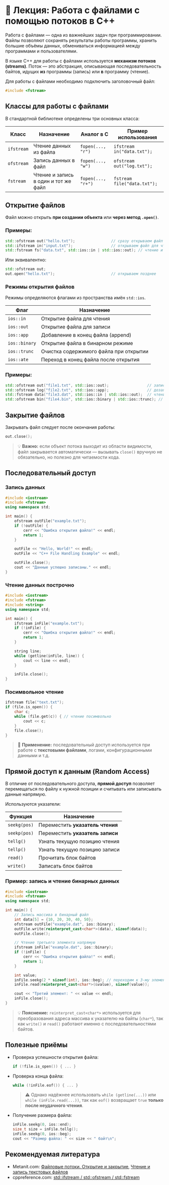 # 📘 Лекция: Работа с файлами с помощью потоков в C++

Работа с файлами — одна из важнейших задач при программировании.
Файлы позволяют сохранять результаты работы программы, хранить большие объёмы данных, обмениваться информацией между программами и пользователями.

В языке C++ для работы с файлами используется **механизм потоков (streams)**.
Поток — это абстракция, описывающая последовательность байтов, идущих **из** программы (запись) или **в** программу (чтение).

Для работы с файлами необходимо подключить заголовочный файл:

```cpp
#include <fstream>
```

## Классы для работы с файлами

В стандартной библиотеке определены три основных класса:

| Класс      | Назначение                           | Аналог в C         | Пример использования        |
| ---------- | ------------------------------------ | ------------------ | --------------------------- |
| `ifstream` | Чтение данных из файла               | `fopen(..., "r")`  | `ifstream in("data.txt");`  |
| `ofstream` | Запись данных в файл                 | `fopen(..., "w")`  | `ofstream out("log.txt");`  |
| `fstream`  | Чтение и запись в один и тот же файл | `fopen(..., "r+")` | `fstream file("data.txt");` |

## Открытие файлов

Файл можно открыть **при создании объекта** или **через метод `.open()`**.

### Примеры:

```cpp
std::ofstream out("hello.txt");                // сразу открываем файл для записи
std::ifstream in("input.txt");                 // открываем файл для чтения
std::fstream fs("data.txt", std::ios::in | std::ios::out); // чтение и запись
```

Или эквивалентно:

```cpp
std::ofstream out;
out.open("hello.txt");                         // открываем позднее
```

### Режимы открытия файлов

Режимы определяются флагами из пространства имён `std::ios`.

| Флаг          | Назначение                             |
| ------------- | -------------------------------------- |
| `ios::in`     | Открытие файла для чтения              |
| `ios::out`    | Открытие файла для записи              |
| `ios::app`    | Добавление в конец файла (append)      |
| `ios::binary` | Открытие файла в бинарном режиме       |
| `ios::trunc`  | Очистка содержимого файла при открытии |
| `ios::ate`    | Переход в конец файла после открытия   |

### Примеры:

```cpp
std::ofstream out("file1.txt", std::ios::out);                 // запись
std::ofstream log("file2.txt", std::ios::app);                 // дозапись
std::fstream data("file3.dat", std::ios::in | std::ios::out);  // чтение + запись
std::ofstream bin("file4.bin", std::ios::binary | std::ios::trunc); // бинарный режим
```

## Закрытие файлов

Закрывать файл следует после окончания работы:

```cpp
out.close();
```

> 💡 **Важно:** если объект потока выходит из области видимости, файл закрывается автоматически — вызывать `close()` вручную не обязательно, но полезно для читаемости кода.

## Последовательный доступ

### Запись данных

```cpp
#include <iostream>
#include <fstream>
using namespace std;

int main() {
    ofstream outFile("example.txt");
    if (!outFile) {
        cerr << "Ошибка открытия файла!" << endl;
        return 1;
    }

    outFile << "Hello, World!" << endl;
    outFile << "C++ File Handling Example" << endl;

    outFile.close();
    cout << "Данные успешно записаны." << endl;
}
```

### Чтение данных построчно

```cpp
#include <iostream>
#include <fstream>
#include <string>
using namespace std;

int main() {
    ifstream inFile("example.txt");
    if (!inFile) {
        cerr << "Ошибка открытия файла!" << endl;
        return 1;
    }

    string line;
    while (getline(inFile, line)) {
        cout << line << endl;
    }

    inFile.close();
}
```

### Посимвольное чтение

```cpp
ifstream file("text.txt");
if (file.is_open()) {
    char c;
    while (file.get(c)) { // чтение посимвольно
        cout << c;
    }
    file.close();
}
```

> 📘 **Применение:** последовательный доступ используется при работе с **текстовыми файлами**, логами, конфигурационными данными и т.д.


## Прямой доступ к данным (Random Access)

В отличие от последовательного доступа, **прямой доступ** позволяет перемещаться по файлу к нужной позиции и считывать или записывать данные напрямую.

Используются указатели:

| Функция      | Назначение                       |
| ------------ | -------------------------------- |
| `seekg(pos)` | Переместить **указатель чтения** |
| `seekp(pos)` | Переместить **указатель записи** |
| `tellg()`    | Узнать текущую позицию чтения    |
| `tellp()`    | Узнать текущую позицию записи    |
| `read()`     | Прочитать блок байтов            |
| `write()`    | Записать блок байтов             |

### Пример: запись и чтение бинарных данных

```cpp
#include <iostream>
#include <fstream>
using namespace std;

int main() {
    // Запись массива в бинарный файл
    int data[5] = {10, 20, 30, 40, 50};
    ofstream outFile("example.dat", ios::binary);
    outFile.write(reinterpret_cast<char*>(data), sizeof(data));
    outFile.close();

    // Чтение третьего элемента напрямую
    ifstream inFile("example.dat", ios::binary);
    if (!inFile) {
        cerr << "Ошибка открытия файла!" << endl;
        return 1;
    }

    int value;
    inFile.seekg(2 * sizeof(int), ios::beg); // переходим к 3-му элементу
    inFile.read(reinterpret_cast<char*>(&value), sizeof(value));

    cout << "Третий элемент: " << value << endl;
    inFile.close();
}
```

> 💡 **Пояснение:**
> `reinterpret_cast<char*>` используется для преобразования адреса массива к указателю на байты (`char*`), так как `write()` и `read()` работают именно с последовательностями байтов.

## Полезные приёмы

* Проверка успешности открытия файла:

  ```cpp
  if (!file.is_open()) { ... }
  ```

* Проверка конца файла:

  ```cpp
  while (!inFile.eof()) { ... }
  ```

  > ⚠️ Однако надёжнее использовать `while (getline(...))` или `while (inFile.read(...))`, так как `eof()` возвращает `true` **только после неудачного чтения**.

* Получение размера файла:

  ```cpp
  inFile.seekg(0, ios::end);
  size_t size = inFile.tellg();
  inFile.seekg(0, ios::beg);
  cout << "Размер файла: " << size << " байт\n";
  ```


## Рекомендуемая литература

* Metanit.com: [Файловые потоки. Открытие и закрытие](https://metanit.com/cpp/tutorial/8.2.php), [Чтение и запись текстовых файлов](https://metanit.com/cpp/tutorial/8.3.php)
* cppreference.com: [std::ifstream / std::ofstream / std::fstream](https://en.cppreference.com/w/cpp/io/basic_ifstream)

